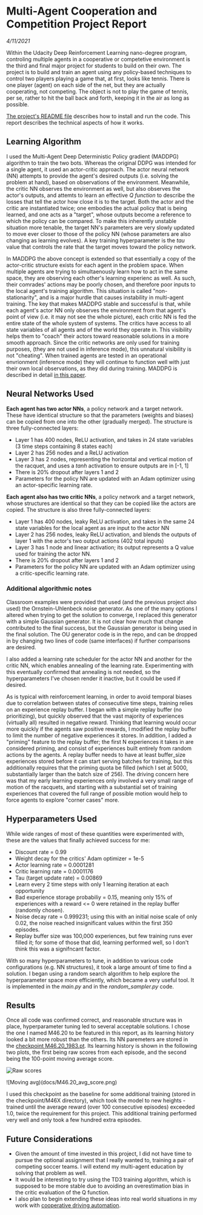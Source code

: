 # Multi-Agent Cooperation and Competition Project Report

_4/11/2021_

Within the Udacity Deep Reinforcement Learning nano-degree program, controling multiple agents in a cooperative or competetive environment is the third and final major project for students to build on their own.  The project is to build and train an agent using any policy-based techniques to control two players playing a game that, at first, looks like tennis.  There is one player (agent) on each side of the net, but they are actually cooperating, not competing.  The object is not to play the game of tennis, per se, rather to hit the ball back and forth, keeping it in the air as long as possible.

[The project's README file](../README.md) describes how to install and run the code.
This report describes the technical aspects of how it works.

## Learning Algorithm

I used the Multi-Agent Deep Deterministic Policy gradient (MADDPG) algorithm to train the two bots.
Whereas the original DDPG was intended for a single agent, it used an actor-critic approach.
The actor neural network (NN) attempts to provide the agent's desired outputs (i.e. solving the problem at hand), based on observations of the environment.
Meanwhile, the critic NN observes the environment as well, but also observes the actor's outputs, and attemts to learn an effective _Q function_ to describe the losses that tell the actor how close it is to the target.
Both the actor and the critic are instantiated twice; one embodies the actual policy that is being learned, and one acts as a "target", whose outputs become a reference to which the policy can be compared.
To make this inherently unstable situation more tenable, the target NN's parameters are very slowly updated to move ever closer to those of the policy NN (whose parameters are also changing as learning evolves).
A key training hyperparameter is the _tau_ value that controls the rate that the target moves toward the policy network.

In MADDPG the above concept is extended so that essentially a copy of the actor-critic structure exists for each agent in the problem space.
When multiple agents are trying to simultaenously learn how to act in the same space, they are observing each other's learning experienc as well.
As such, their comrades' actions may be poorly chosen, and therefore poor inputs to the local agent's training algorithm.
This situation is called "non-stationarity", and is a major hurdle that causes instability in multi-agent training.
The key that makes MADDPG stable and successful is that, while each agent's actor NN only observes the environment from that agent's point of view (i.e. it may not see the whole picture), each critic NN is fed the entire state of the whole system of systems.
The critics have access to all state variables of all agents and of the world they operate in.
This visibility helps them to "coach" their actors toward reasonable solutions in a more smooth approach.
Since the critic networks are only used for training purposes, (they are not used in inference mode), this unnatural visibility is not "cheating".
When trained agents are tested in an operational envrionment (inference mode) they will continue to function well with just their own local observations, as they did during training.
MADDPG is described in detail [in this paper](https://arxiv.org/pdf/1706.02275.pdf).

## Neural Networks Used

**Each agent has two actor NNs**, a policy network and a target network.
These have identical structure so that the parameters (weights and biases) can be copied from one into the other (gradually merged).  The structure is three fully-connected layers:
- Layer 1 has 400 nodes, ReLU activation, and takes in 24 state variables (3 time steps containing 8 states each)
- Layer 2 has 256 nodes and a ReLU activation
- Layer 3 has 2 nodes, representing the horizontal and vertical motion of the racquet, and uses a _tanh_ activation to ensure outputs are in [-1, 1]
- There is 20% dropout after layers 1 and 2
- Parameters for the policy NN are updated with an Adam optimizer using an actor-specific learning rate.

**Each agent also has two critic NNs**, a policy network and a target network, whose structures are identical so that they can be copied like the actors are copied.  The structure is also three fully-connected layers:
- Layer 1 has 400 nodes, leaky ReLU activation, and takes in the same 24 state variables for the local agent as are input to the actor NN
- Layer 2 has 256 nodes, leaky ReLU activation, and blends the outputs of layer 1 with the actor's two output actions (402 total inputs)
- Layer 3 has 1 node and linear activation; its output represents a Q value used for training the actor NN.
- There is 20% dropout after layers 1 and 2
- Parameters for the policy NN are updated with an Adam optimizer using a critic-specific learning rate.

### Additional algorithmic notes

Classroom examples were provided that used (and the previous project also used) the Ornstein-Uhlenbeck noise generator.
As one of the many options I altered when trying to get the solution to converge, I replaced this generator with a simple Gaussian generator.
It is not clear how much that change contributed to the final success, but the Gaussian generator is being used in the final solution.
The OU generator code is in the repo, and can be dropped in by changing two lines of code (same interfaces) if further comparisons are desired.

I also added a learning rate scheduler for the actor NN and another for the critic NN, which enables annealing of the learning rate.
Experimenting with this eventually confirmed that annealing is not needed, so the hyperparameters I've chosen render it inactive, but it could be used if desired.

As is typical with reinforcement learning, in order to avoid temporal biases due to correlation between states of consecutive time steps, training relies on an experience replay buffer.
I began with a simple replay buffer (no prioritizing), but quickly observed that the vast majority of experiences (virtually all) resulted in negative reward.
Thinking that learning would occur more quickly if the agents saw positive rewards, I modified the replay buffer to limit the number of negative experiences it stores.
In addition, I added a "priming" feature to the replay buffer; the first N experiences it takes in are considered priming, and consist of experiences built entirely from random actions by the agents.
A replay buffer needs to have at least buffer_size experiences stored before it can start serving batches for training, but this additionally requires that the priming quota be filled (which I set at 5000, substantially larger than the batch size of 256).
The driving concern here was that my early learning experiences only involved a very small range of motion of the racquets, and starting with a substantial set of training experiences that covered the full range of possible motion would help to force agents to explore "corner cases" more.

## Hyperparameters Used

While wide ranges of most of these quantities were experimented with, these are the values that finally achieved success for me:

- Discount rate = 0.99
- Weight decay for the critics' Adam optimizer = 1e-5
- Actor learning rate = 0.0001281
- Critic learning rate = 0.0001176
- Tau (target update rate) = 0.00869
- Learn every 2 time steps with only 1 learning iteration at each opportunity
- Bad experience storage probabiliy = 0.15, meaning only 15% of experiences with a reward <= 0 were retained in the replay buffer (randomly chosen).
- Noise decay rate = 0.999231; using this with an initial noise scale of only 0.02, the noise reached insignificant values within the first 350 episodes.
- Replay buffer size was 100,000 experiences, but few training runs ever filled it; for some of those that did, learning performed well, so I don't think this was a signifncant factor.

With so many hyperparameters to tune, in addition to various code configurations (e.g. NN structures), it took a large amount of time to find a solution.
I began using a random search algorithm to help explore the hyperparameter space more efficiently, which became a very useful tool.  It is implemented in the _main.py_ and in the _random_sampler.py_ code.

## Results

Once all code was confirmed correct, and reasonable structure was in place, hyperparameter tuning led to several acceptable solutions.
I chose the one I named M46.20 to be featured in this report, as its learning history looked a bit more robust than the others.
Its NN paremeters are stored in the [checkpoint M46.20_1983.pt](checkpoint/M46/M46.20_1983.pt).
Its learning history is shown in the following two plots, the first being raw scores from each episode, and the second being the 100-point moving average score.

![Raw scores](docs/M46.20_scores.png)

![Moving avg)(docs/M46.20_avg_score.png)

I used this checkpoint as the baseline for some additional training (stored in the checkpoint/M46X directory), which took the model to new heights - trained until the average reward (over 100 consecutive episodes) exceeded 1.0, twice the requirement for this project.
This additional training performed very well and only took a few hundred extra episodes.

## Future Considerations

- Given the amount of time invested in this project, I did not have time to pursue the optional assignment that I really wanted to, training a pair of competing soccer teams.
I will extend my multi-agent education by solving that problem as well.
- It would be interesting to try using the TD3 training algorithm, which is supposed to be more stable due to avoiding an overestimation bias in the critic evaluation of the Q function.
- I also plan to begin extending these ideas into real world situations in my work with [cooperative driving automation](https://github.com/usdot-fhwa-stol/carma-platform).

